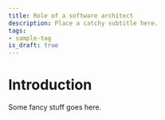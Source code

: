 ```yaml
---
title: Role of a software architect
description: Place a catchy subtitle here.
tags:
- sample-tag
is_draft: true
---
```

# Introduction

Some fancy stuff goes here.
